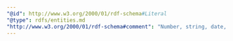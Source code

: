 ```yaml
---
"@id": http://www.w3.org/2000/01/rdf-schema#Literal
"@type": rdfs/entities.md
"http://www.w3.org/2000/01/rdf-schema#comment": "Number, string, date, your cat's color, ..."
---
```

